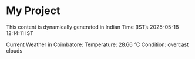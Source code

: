 # My Project

This content is dynamically generated in Indian Time (IST): 2025-05-18 12:14:11 IST


Current Weather in Coimbatore:
Temperature: 28.66 °C
Condition: overcast clouds

